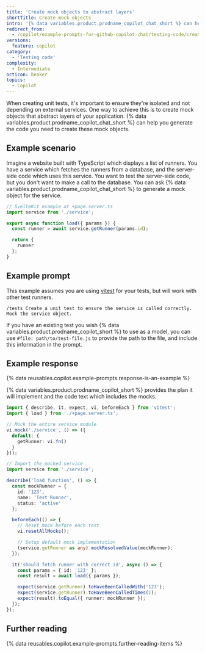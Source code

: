 ```yaml
---
title: 'Create mock objects to abstract layers'
shortTitle: Create mock objects
intro: '{% data variables.product.prodname_copilot_chat_short %} can help with creating mock objects that you can use for unit tests.'
redirect_from:
  - /copilot/example-prompts-for-github-copilot-chat/testing-code/create-mock-objects-to-abstract-layers
versions:
  feature: copilot
category:
  - 'Testing code'
complexity:
  - Intermediate
octicon: beaker
topics:
  - Copilot
---
```


When creating unit tests, it's important to ensure they're isolated and not depending on external services. One way to achieve this is to create mock objects that abstract layers of your application. {% data variables.product.prodname_copilot_chat_short %} can help you generate the code you need to create these mock objects.

## Example scenario

Imagine a website built with TypeScript which displays a list of runners. You have a service which fetches the runners from a database, and the server-side code which uses this service. You want to test the server-side code, but you don't want to make a call to the database. You can ask {% data variables.product.prodname_copilot_chat_short %} to generate a mock object for the service.

```typescript
// SvelteKit example at +page.server.ts
import service from './service';

export async function load({ params }) {
  const runner = await service.getRunner(params.id);

  return {
    runner
  };
}
```

## Example prompt

This example assumes you are using [vitest](https://vitest.dev/) for your tests, but will work with other test runners.

`/tests Create a unit test to ensure the service is called correctly. Mock the service object.`

If you have an existing test you wish {% data variables.product.prodname_copilot_short %} to use as a model, you can use `#file: path/to/test-file.js` to provide the path to the file, and include this information in the prompt.

## Example response

{% data reusables.copilot.example-prompts.response-is-an-example %}

{% data variables.product.prodname_copilot_short %} provides the plan it will implement and the code text which includes the mocks.

```typescript
import { describe, it, expect, vi, beforeEach } from 'vitest';
import { load } from './+page.server.ts';

// Mock the entire service module
vi.mock('./service', () => ({
  default: {
    getRunner: vi.fn()
  }
}));

// Import the mocked service
import service from './service';

describe('load function', () => {
  const mockRunner = {
    id: '123',
    name: 'Test Runner',
    status: 'active'
  };

  beforeEach(() => {
    // Reset mock before each test
    vi.resetAllMocks();

    // Setup default mock implementation
    (service.getRunner as any).mockResolvedValue(mockRunner);
  });

  it('should fetch runner with correct id', async () => {
    const params = { id: '123' };
    const result = await load({ params });

    expect(service.getRunner).toHaveBeenCalledWith('123');
    expect(service.getRunner).toHaveBeenCalledTimes(1);
    expect(result).toEqual({ runner: mockRunner });
  });
});
```

## Further reading

{% data reusables.copilot.example-prompts.further-reading-items %}
